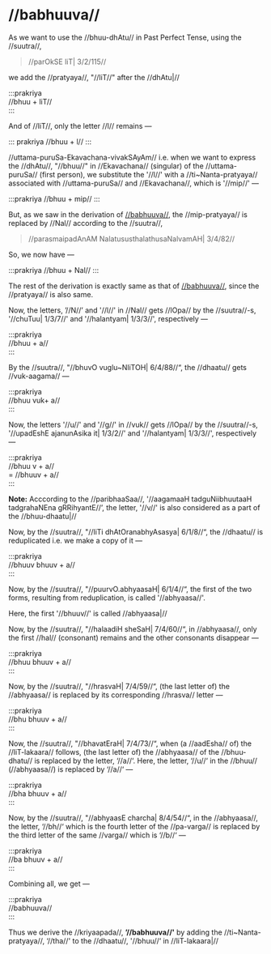 # //babhuuva//

As we want to use the //bhuu-dhAtu// in Past Perfect Tense, using the //suutra//,

> //parOkSE liT| 3/2/115//

we add the //pratyaya//, "//liT//" after the //dhAtu|//

:::prakriya  
//bhuu + liT//  
:::

And of //liT//, only the letter //l// remains —

::: prakriya
//bhuu + l//
:::

//uttama-puruSa-Ekavachana-vivakSAyAm// i.e. when we want to express the //dhAtu//, "//bhuu//" in //Ekavachana// (singular) of the //uttama-puruSa// (first person), we substitute the '//l//' with a //ti~Nanta-pratyaya// associated with //uttama-puruSa// and //Ekavachana//, which is '//mip//' — 

:::prakriya
//bhuu + mip//
:::

But, as we saw in the derivation of [//babhuuva//](#/lsk/tinanta/bhuu/lit-1-1), the //mip-pratyaya// is replaced by //Nal// according to the //suutra//, 

> //parasmaipadAnAM NalatususthalathusaNalvamAH| 3/4/82//

So, we now have — 

:::prakriya
//bhuu + Nal//
:::

The rest of the derivation is exactly same as that of [//babhuuva//](#/lsk/tinanta/bhuu/lit-1-1), since the //pratyaya// is also same.

Now, the letters, ’//N//’ and '//l//' in //Nal// gets //lOpa// by the //suutra//-s, '//chuTuu| 1/3/7//' and '//halantyam| 1/3/3//', respectively —

:::prakriya  
//bhuu + a//  
:::

By the //suutra//, "//bhuvO vuglu~NliTOH| 6/4/88//“, the //dhaatu// gets //vuk-aagama// — 

:::prakriya  
//bhuu vuk+ a//  
:::

Now, the letters '//u//' and '//g//' in //vuk// gets //lOpa// by the //suutra//-s, '//upadEshE ajanunAsika it| 1/3/2//' and '//halantyam| 1/3/3//', respectively —

:::prakriya  
//bhuu v + a//  
= //bhuuv + a//  
:::

**Note:** Acccording to the //paribhaaSaa//, '//aagamaaH tadguNiibhuutaaH tadgrahaNEna gRRihyantE//’, the letter, '//v//' is also considered as a part of the //bhuu-dhaatu|//

Now, by the //suutra//, "//liTi dhAtOranabhyAsasya| 6/1/8//“, the //dhaatu// is reduplicated i.e. we make a copy of it —

:::prakriya  
//bhuuv bhuuv + a//  
:::

Now, by the //suutra//, "//puurvO.abhyaasaH| 6/1/4//“, the first of the two forms, resulting from reduplication, is called '//abhyaasa//'.

Here, the first '//bhuuv//' is called //abhyaasa|//

Now, by the //suutra//, "//halaadiH sheSaH| 7/4/60//“, in //abhyaasa//, only the first //hal// (consonant) remains and the other consonants disappear — 

:::prakriya  
//bhuu bhuuv + a//  
:::

Now, by the //suutra//, "//hrasvaH| 7/4/59//“, (the last letter of) the //abhyaasa// is replaced by its corresponding //hrasva// letter — 

:::prakriya  
//bhu bhuuv + a//  
:::

Now, the //suutra//, "//bhavatEraH| 7/4/73//“, when (a //aadEsha// of) the //liT-lakaara// follows, (the last letter of) the //abhyaasa// of the //bhuu-dhatu// is replaced by the letter, ‘//a//‘. Here, the letter, ‘//u//‘ in the //bhuu// (//abhyaasa//) is replaced by ‘//a//‘ — 

:::prakriya  
//bha bhuuv + a//  
:::

Now, by the //suutra//, "//abhyaasE charcha| 8/4/54//“, in the //abhyaasa//, the letter, ‘//bh//‘ which is the fourth letter of the //pa-varga// is replaced by the third letter of the same //varga// which is ‘//b//‘ —

:::prakriya  
//ba bhuuv + a//  
:::

Combining all, we get —

:::prakriya  
//babhuuva//  
:::

Thus we derive the //kriyaapada//, **’//babhuuva//'** by adding the //ti~Nanta-pratyaya//, ‘//tha//' to the //dhaatu//, '//bhuu//‘ in //liT-lakaara|//
